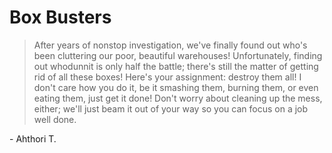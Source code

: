 # Box Busters

> After years of nonstop investigation, we've finally found out who's been
> cluttering our poor, beautiful warehouses! Unfortunately, finding out
> whodunnit is only half the battle; there's still the matter of getting rid of
> all these boxes! Here's your assignment: destroy them all! I don't care how
> you do it, be it smashing them, burning them, or even eating them, just get
> it done! Don't worry about cleaning up the mess, either; we'll just beam it
> out of your way so you can focus on a job well done.

\- Ahthori T.
